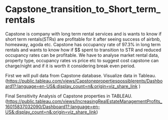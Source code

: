 # Capstone_transition_to_Short_term_rentals
Capstone is company with long term rental services and is wants to know if short term rentals(STRs) are profitable for it after seeing success of airbnb, homeaway, agoda etc.
Capstone has occupancy rate of 97.3% in long term rentals and wants to know how if $$ spent to transition to STR and reduced occupancy rates can be profitable.
We have to analyse market rental data, property type, occupancy rates vs price etc to suggest cost capstone can charge/night and if it is worth it considering break even period.


First we will pull data from Capstone database.
Visualize data in Tableau.    (https://public.tableau.com/views/Capstonepropertiespossiblerents/Dashboard1?:language=en-US&:display_count=n&:origin=viz_share_link )

Final Sensitivity Analysis of Capstone properties in TABLEAU.
(https://public.tableau.com/views/IncreasingRealEstateManagementProfits_16015837032090/Dashboard1?:language=en-US&:display_count=n&:origin=viz_share_link)

